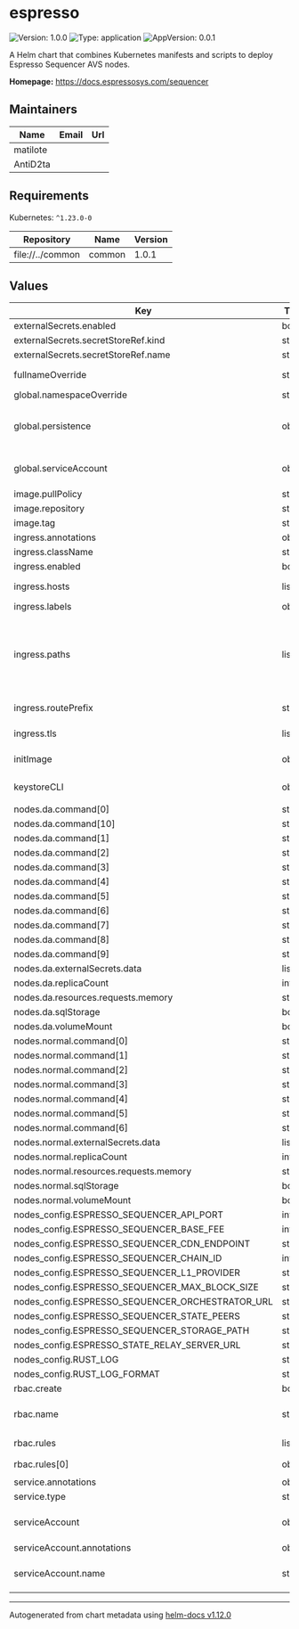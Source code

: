# espresso

![Version: 1.0.0](https://img.shields.io/badge/Version-1.0.0-informational?style=flat-square) ![Type: application](https://img.shields.io/badge/Type-application-informational?style=flat-square) ![AppVersion: 0.0.1](https://img.shields.io/badge/AppVersion-0.0.1-informational?style=flat-square)

A Helm chart that combines Kubernetes manifests and scripts to deploy Espresso Sequencer AVS nodes.

**Homepage:** <https://docs.espressosys.com/sequencer>

## Maintainers

| Name | Email | Url |
| ---- | ------ | --- |
| matilote |  |  |
| AntiD2ta |  |  |

## Requirements

Kubernetes: `^1.23.0-0`

| Repository | Name | Version |
|------------|------|---------|
| file://../common | common | 1.0.1 |

## Values

| Key | Type | Default | Description |
|-----|------|---------|-------------|
| externalSecrets.enabled | bool | `false` |  |
| externalSecrets.secretStoreRef.kind | string | `"SecretStore"` |  |
| externalSecrets.secretStoreRef.name | string | `"secretStoreRef"` |  |
| fullnameOverride | string | `""` | Provide a name to substitute for the full names of resources |
| global.namespaceOverride | string | `""` |  |
| global.persistence | object | `{"accessModes":["ReadWriteOnce"],"annotations":{},"size":"150Gi","storageClassName":""}` | Whether or not to allocate persistent volume disk for the data directory. In case of node failure, the node data directory will still persist.  |
| global.serviceAccount | object | `{"annotations":{},"create":false}` | Service account ref: https://kubernetes.io/docs/tasks/configure-pod-container/configure-service-account/  |
| image.pullPolicy | string | `"IfNotPresent"` |  |
| image.repository | string | `"ghcr.io/espressosystems/espresso-sequencer/sequencer"` |  |
| image.tag | string | `"main"` |  |
| ingress.annotations | object | `{}` |  |
| ingress.className | string | `""` |  |
| ingress.enabled | bool | `false` |  |
| ingress.hosts | list | `[]` | Hostnames. Can be provided if Ingress is enabled.  |
| ingress.labels | object | `{}` |  |
| ingress.paths | list | `[]` | Paths to use for ingress rules By default, the Service created by this chart is used as the target Service for the Ingress. If not defined the following default object will be used: - path: "/"   port: 8000   pathType: "ImplementationSpecific"   serviceName: "<common.names.fullname>"  |
| ingress.routePrefix | string | `"/"` | Route Prefix. Can skip it if any item of path has the path defined. |
| ingress.tls | list | `[]` | TLS configuration for Ingress Secret must be manually created in the namespace  |
| initImage | object | `{"pullPolicy":"IfNotPresent","repository":"bitnami/kubectl","tag":"1.28"}` | Init image is used to manage which secrets the pod should use. |
| keystoreCLI | object | `{"db":{"host":"","secretId":"","user":""},"image":{"pullPolicy":"IfNotPresent","repository":"nethermindeth/espresso-keystore-cli","tag":"v0.1.1"},"projectId":"","pv":{"secretId":""}}` | Keystore-CLI settings. Used to manage keys on Secret Store. |
| nodes.da.command[0] | string | `"sequencer"` |  |
| nodes.da.command[10] | string | `"query"` |  |
| nodes.da.command[1] | string | `"--"` |  |
| nodes.da.command[2] | string | `"storage-sql"` |  |
| nodes.da.command[3] | string | `"--"` |  |
| nodes.da.command[4] | string | `"http"` |  |
| nodes.da.command[5] | string | `"--"` |  |
| nodes.da.command[6] | string | `"catchup"` |  |
| nodes.da.command[7] | string | `"--"` |  |
| nodes.da.command[8] | string | `"status"` |  |
| nodes.da.command[9] | string | `"--"` |  |
| nodes.da.externalSecrets.data | list | `[]` |  |
| nodes.da.replicaCount | int | `0` |  |
| nodes.da.resources.requests.memory | string | `"12000Mi"` |  |
| nodes.da.sqlStorage | bool | `true` |  |
| nodes.da.volumeMount | bool | `false` |  |
| nodes.normal.command[0] | string | `"sequencer"` |  |
| nodes.normal.command[1] | string | `"--"` |  |
| nodes.normal.command[2] | string | `"http"` |  |
| nodes.normal.command[3] | string | `"--"` |  |
| nodes.normal.command[4] | string | `"catchup"` |  |
| nodes.normal.command[5] | string | `"--"` |  |
| nodes.normal.command[6] | string | `"status"` |  |
| nodes.normal.externalSecrets.data | list | `[]` |  |
| nodes.normal.replicaCount | int | `1` |  |
| nodes.normal.resources.requests.memory | string | `"12000Mi"` |  |
| nodes.normal.sqlStorage | bool | `false` |  |
| nodes.normal.volumeMount | bool | `true` |  |
| nodes_config.ESPRESSO_SEQUENCER_API_PORT | int | `80` |  |
| nodes_config.ESPRESSO_SEQUENCER_BASE_FEE | int | `0` |  |
| nodes_config.ESPRESSO_SEQUENCER_CDN_ENDPOINT | string | `"cdn.cappuccino.testnet.espresso.network:1737"` |  |
| nodes_config.ESPRESSO_SEQUENCER_CHAIN_ID | int | `0` |  |
| nodes_config.ESPRESSO_SEQUENCER_L1_PROVIDER | string | `""` |  |
| nodes_config.ESPRESSO_SEQUENCER_MAX_BLOCK_SIZE | string | `"30000000"` |  |
| nodes_config.ESPRESSO_SEQUENCER_ORCHESTRATOR_URL | string | `"https://orchestrator.cappuccino.testnet.espresso.network"` |  |
| nodes_config.ESPRESSO_SEQUENCER_STATE_PEERS | string | `"https://query.cappuccino.testnet.espresso.network"` |  |
| nodes_config.ESPRESSO_SEQUENCER_STORAGE_PATH | string | `"/mount/sequencer/store/"` |  |
| nodes_config.ESPRESSO_STATE_RELAY_SERVER_URL | string | `"https://state-relay.cappuccino.testnet.espresso.network"` |  |
| nodes_config.RUST_LOG | string | `"warn,libp2p=off"` |  |
| nodes_config.RUST_LOG_FORMAT | string | `"json"` |  |
| rbac.create | bool | `true` |  |
| rbac.name | string | `""` | The name of the role to use. If not set and create is true, a name is generated using the fullname template  |
| rbac.rules | list | `[{"apiGroups":[""],"resources":["secrets"],"verbs":["create","get","list","watch","delete"]}]` | Required Role rules |
| rbac.rules[0] | object | `{"apiGroups":[""],"resources":["secrets"],"verbs":["create","get","list","watch","delete"]}` | Required to create Sequencer env Secret.  |
| service.annotations | object | `{}` |  |
| service.type | string | `"ClusterIP"` |  |
| serviceAccount | object | `{"annotations":{},"name":""}` | Service account ref: https://kubernetes.io/docs/tasks/configure-pod-container/configure-service-account/  |
| serviceAccount.annotations | object | `{}` | Annotations to add to the service account |
| serviceAccount.name | string | `""` | The name of the service account to use. If not set and create is true, a name is generated using the fullname template  |

----------------------------------------------
Autogenerated from chart metadata using [helm-docs v1.12.0](https://github.com/norwoodj/helm-docs/releases/v1.12.0)
